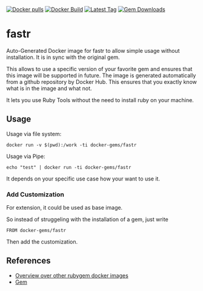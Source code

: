 [![Docker pulls](https://img.shields.io/docker/pulls/rubygem/fastr.svg)](https://hub.docker.com/r/rubygem/fastr/)
[![Docker Build](https://img.shields.io/docker/automated/rubygem/fastr.svg)](https://hub.docker.com/r/rubygem/fastr/)
[![Latest Tag](https://img.shields.io/github/tag/docker-rubygem/fastr.svg)](https://hub.docker.com/r/rubygem/fastr/)
[![Gem Downloads](https://img.shields.io/gem/dt/fastr.svg)](https://rubygems.org/gems/fastr/)
# fastr

Auto-Generated Docker image for fastr to allow simple usage without installation.
It is in sync with the original gem.

This allows to use a specific version of your favorite gem and ensures that this image will be supported in future.
The image is generated automatically from a github repository by Docker Hub.
This ensures that you exactly know what is in the image and what not.

It lets you use Ruby Tools without the need to install ruby on your machine.

## Usage

Usage via file system:

`docker run -v $(pwd):/work -ti docker-gems/fastr`

Usage via Pipe:

`echo "test" | docker run -ti docker-gems/fastr`

It depends on your specific use case how your want to use it.

### Add Customization

For extension, it could be used as base image.

So instead of struggeling with the installation of a gem, just write

`FROM docker-gems/fastr`

Then add the customization.

## References

 - [Overview over other rubygem docker images](https://github.com/thinkbot/docker-rubygem)
 - [Gem](https://rubygems.org/gems/fastr/)

